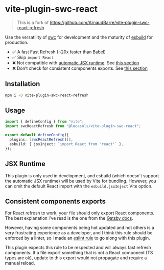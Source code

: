 # vite-plugin-swc-react

> This is a fork of https://github.com/ArnaudBarre/vite-plugin-swc-react-refresh

Use the versatility of [swc](https://swc.rs/) for development and the maturity of [esbuild](https://esbuild.github.io/) for production.

- ✅ A fast Fast Refresh (~20x faster than Babel)
- ✅ Skip `import React`
- ❌ Not compatible with [automatic JSX runtime](https://reactjs.org/blog/2020/09/22/introducing-the-new-jsx-transform.html). See [this section](#jsx-runtime)
- ❌ Don't check for consistent components exports. See [this section](#consistent-components-exports)

## Installation

```sh
npm i -D vite-plugin-swc-react-refresh
```

## Usage

```ts
import { defineConfig } from "vite";
import swcReactRefresh from "@lucasols/vite-plugin-swc-react";

export default defineConfig({
  plugins: [swcReactRefresh()],
  esbuild: { jsxInject: `import React from "react"` },
});
```

## JSX Runtime

This plugin is only used in development, and esbuild (which doesn't support the automatic JSX runtime) will be used by Vite for bundling. However, you can omit the default React import with the `esbuild.jsxInject` Vite option.

## Consistent components exports

For React refresh to work, your file should only export React components. The best explanation I've read is the one from the [Gatsby docs](https://www.gatsbyjs.com/docs/reference/local-development/fast-refresh/#how-it-works).

However, having some components being hot updated and not others is a very frustrating experience as a developer, and I think this rule should be enforced by a linter, so I made an [eslint rule](https://github.com/ArnaudBarre/eslint-plugin-react-refresh) to go along with this plugin.

This plugin expects this rule to be respected and will always fast refresh components. If a file export something that is not a React component (TS types are ok), update to this export would not propagate and require a manual reload.
